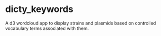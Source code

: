 dicty_keywords
==============

A d3 wordcloud app to display strains and plasmids based on controlled vocabulary terms associated with them.
